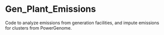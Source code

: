 # Gen_Plant_Emissions
Code to analyze emissions from generation facilities, and impute emissions for clusters from PowerGenome.
